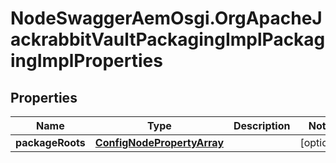 # NodeSwaggerAemOsgi.OrgApacheJackrabbitVaultPackagingImplPackagingImplProperties

## Properties

Name | Type | Description | Notes
------------ | ------------- | ------------- | -------------
**packageRoots** | [**ConfigNodePropertyArray**](ConfigNodePropertyArray.md) |  | [optional] 


